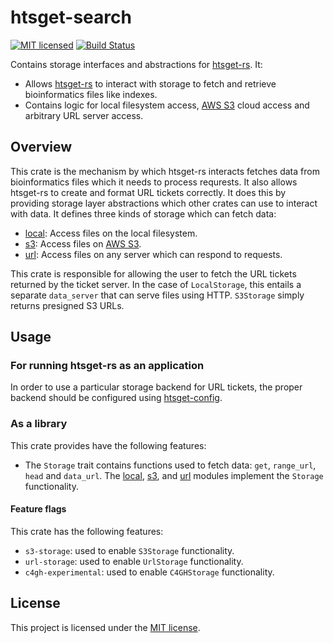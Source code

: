 # htsget-search

[![MIT licensed][mit-badge]][mit-url]
[![Build Status][actions-badge]][actions-url]

[mit-badge]: https://img.shields.io/badge/license-MIT-blue.svg
[mit-url]: https://github.com/umccr/htsget-rs/blob/main/LICENSE
[actions-badge]: https://github.com/umccr/htsget-rs/actions/workflows/action.yml/badge.svg
[actions-url]: https://github.com/umccr/htsget-rs/actions?query=workflow%3Atests+branch%3Amain

Contains storage interfaces and abstractions for [htsget-rs]. It:
* Allows [htsget-rs] to interact with storage to fetch and retrieve bioinformatics files like indexes.
* Contains logic for local filesystem access, [AWS S3][s3-docs] cloud access and arbitrary URL server access.

[htsget-rs]: https://github.com/umccr/htsget-rs

## Overview

This crate is the mechanism by which htsget-rs interacts fetches data from bioinformatics files which it needs to
process requrests. It also allows htsget-rs to create and format URL tickets correctly. It does this by providing storage
layer abstractions which other crates can use to interact with data. It defines three kinds of storage which can fetch data:
* [local]: Access files on the local filesystem.
* [s3]: Access files on [AWS S3][s3-docs].
* [url]: Access files on any server which can respond to requests.

[s3-docs]: https://docs.aws.amazon.com/AmazonS3/latest/userguide/Welcome.html

This crate is responsible for allowing the user to fetch the URL tickets returned by the ticket server. In the case of
`LocalStorage`, this entails a separate `data_server` that can serve files using HTTP. `S3Storage` simply returns
presigned S3 URLs.

## Usage

### For running htsget-rs as an application

In order to use a particular storage backend for URL tickets, the proper backend should be configured using [htsget-config].

[htsget-config]: ../htsget-config

### As a library

This crate provides have the following features:

* The `Storage` trait contains functions used to fetch data: `get`, `range_url`, `head` and `data_url`. The [local], [s3],
and [url] modules implement the `Storage` functionality.

#### Feature flags

This crate has the following features:
* `s3-storage`: used to enable `S3Storage` functionality.
* `url-storage`: used to enable `UrlStorage` functionality.
* `c4gh-experimental`: used to enable `C4GHStorage` functionality.

[local]: src/local.rs
[s3]: src/s3.rs
[url]: src/url.rs

## License

This project is licensed under the [MIT license][license].

[license]: LICENSE